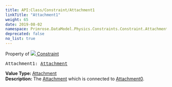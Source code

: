 ```yaml
---
title: API:Class/Constraint/Attachment1
linkTitle: "Attachment1"
weight: 65
date: 2019-08-02
namespace: Primrose.DataModel.Physics.Constraints.Constraint.Attachment1
deprecated: false
no_list: true
---
```

Property of <a href="/docs/api-reference/Class/Constraint"><img src="/icons/silk/axle.png"/>&nbsp;Constraint</a>
<pre class="method-declaration">
Attachment1: <a class="type" href="/docs/api-reference/Class/Attachment">Attachment</a></pre>
<b>Value Type: </b>
<a class="type" href="/docs/api-reference/Class/Attachment">Attachment</a>
<br/>
<b>Description: </b>
The <a href="/docs/api-reference/Class/Attachment/" >Attachment</a> which is connected to <a href="/docs/api-reference/Class/Constraint/Attachment0" >Attachment0</a>.

